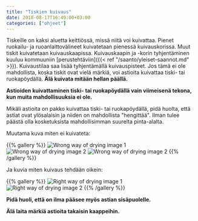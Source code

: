 ```yaml
---
title: "Tiskien kuivaus"
date: 2018-08-17T16:49:00+03:00
categories: ["ohjeet"]
---
```

Tiskeille on kaksi aluetta keittiössä, missä niitä voi kuivattaa. Pienet ruokailu- ja ruoanlaittovälineet kuivatetaan pienessä kuivauskorissa. Muut tiskit kuivatetaan kuivauskaapissa. Kuivauskaapin ja -korin tyhjentäminen kuuluu kommuuniin [perustehtäviin]({{< ref "/saanto/yleiset-saannot.md" >}}). Kuivaustilaa saa lisää tyhjentämällä kuivauspisteet. Jos tämä ei ole mahdollista, koska tiskit ovat vielä märkiä, voi astioita kuivattaa tiski- tai ruokapöydällä. **Älä kuivata mitään hellan päällä.**

**Astioiden kuivattaminen tiski- tai ruokapöydällä vain viimeisenä tekona, kun muita mahdollisuuksia ei ole.**

Mikäli astioita on pakko kuivattaa tiski- tai ruokapöydällä, pidä huolta, että astiat ovat ylösalaisin ja niiden on mahdollista "hengittää". Ilman tulee päästä olla kosketuksista mahdollisimman suurelta pinta-alalta.

Muutama kuva miten ei kuivateta:

{{% gallery %}} ![Wrong way of drying image 1](/img/drying-wrong-1.jpg) ![Wrong way of drying image 2](/img/drying-wrong-2.jpg) ![Wrong way of drying image 2](/img/drying-wrong-3.jpg) {{% /gallery %}}

Ja kuvia miten kuivaus tehdään oikein:

{{% gallery %}} ![Right way of drying image 1](/img/drying-right-1.jpg) ![Right way of drying image 2](/img/drying-right-2.jpg) {{% /gallery %}}

**Pidä huoli, että on ilma pääsee myös astian sisäpuolelle.**

**Älä laita märkiä astioita takaisin kaappeihin.**
